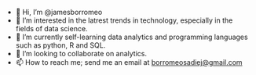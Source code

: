- 👋 Hi, I’m @jamesborromeo
- 👀 I’m interested in the latrest trends in technology, especially in the fields of data science. 
- 🌱 I’m currently self-learning data analytics and programming languages such as python, R and SQL. 
- 💞️ I’m looking to collaborate on analytics. 
- 📫 How to reach me; send me an email at borromeosadiej@gmail.com

<!---
jamesborromeo/jamesborromeo is a ✨ special ✨ repository because its `README.md` (this file) appears on your GitHub profile.
You can click the Preview link to take a look at your changes.
--->
